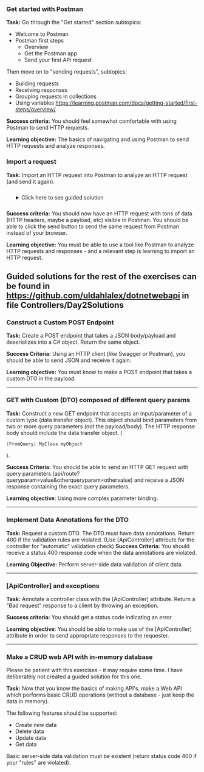 ### Get started with Postman

**Task:** Go through the "Get started" section subtopics:
- Welcome to Postman
- Postman first steps
    - Overview
    - Get the Postman app
    - Send your first APi request

Then move on to "sending requests", subtopics:
- Building requests
- Receiving responses
- Grouping requests in collections
- Using variables
https://learning.postman.com/docs/getting-started/first-steps/overview/

**Success criteria:** You should feel somewhat comfortable with using Postman to send HTTP requests.

**Learning objective:** The basics of navigating and using Postman to send HTTP requests and analyze responses.

### Import a request

**Task:** Import an HTTP request into Postman to analyze an HTTP request (and send it again).

<details  style="margin: 25px;">
  <summary>Click here to see guided solution</summary>

1. Open up Swagger when you have your Web API running. 

2. Now go to the networking tab of you browser (Right click the web page and press inspect to open up developer tools. Now locate the tab called "network"). 

3. Send an HTTP request from Swagger now with the network tab open. Now right click the HTTP request in the Developer tools and select "Copy as cURL". 
4. Go into Postman, and select file -> import and select "raw text". Now paste the copied cURL command. You may have to confirm again.

What data can you see about the HTTP request you sent from the Swagger page?

</details>

**Success criteria:** You should now have an HTTP request with tons of data (HTTP headers, maybe a payload, etc) visible in Postman. You should be able to click the send button to send the same request from Postman instead of your browser.

**Learning objective:** You must be able to use a tool like Postman to analyze HTTP requests and responses - and a relevant step is learning to import an HTTP request.

## Guided solutions for the rest of the exercises can be found in https://github.com/uldahlalex/dotnetwebapi in file Controllers/Day2Solutions


### Construct a Custom POST Endpoint


**Task:** Create a POST endpoint that takes a JSON body/payload and deserializes into a C# object. Return the same object.

**Success Criteria:** Using an HTTP client (like Swagger or Postman), you should be able to send JSON and receive it again.

**Learning objective:** You must know to make a POST endpoint that takes a custom DTO in the payload.

---

### GET with Custom (DTO) composed of different query params

**Task:** Construct a new GET endpoint that accepts an input/parameter of a custom type (data transfer object). This object should bind parameters from two or more query parameters (not the payload/body). The HTTP response body should include the data transfer object. (
```c#
[FromQuery] MyClass myObject
```
).

**Success Criteria:** You should be able to send an HTTP GET request with query parameters (api/route?queryparam=value&otherqueryparam=othervalue) and receive a JSON response containing the exact query parameters.

**Learning objective**: Using more complex parameter binding.

---

### Implement Data Annotations for the DTO


**Task:** Request a custom DTO. The DTO must have data annotations. Return 400 if the validation rules are violated. (Use [ApiController] attribute for the controller for "automatic" validation check)
**Success Criteria:** You should receive a status 400 response code when the data annotations are violated.

**Learning Objective:** Perform server-side data validation of client data.

---

### [ApiController] and exceptions

**Task:** Annotate a controller class with the [ApiController] attribute.
Return a "Bad request" response to a client by throwing an exception.

**Success criteria:** You should get a status code indicating an error

**Learning objective**: You should be able to make use of the [ApiController] attribute in order to send appropriate responses to the requester.


---


### Make a CRUD web API with in-memory database

Please be patient with this exercises - it may require some time. I have deliberately not created a guided solution for this one.

**Task:** Now that you know the basics of making API's, make a Web API which performs basic CRUD operations (without a database - just keep the data in memory).

The following features should be supported:

- Create new data
- Delete data
- Update data
- Get data

Basic server-side data validation must be existent (return status code 400 if your "rules" are violated).